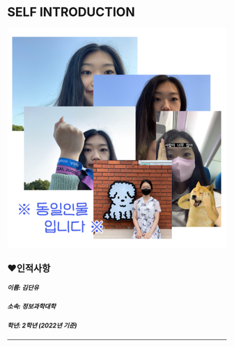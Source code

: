 # SELF INTRODUCTION

![자기소개 이미지](self-introduction.png )

## ❤️인적사항
##### 이름: 김단유
##### 소속: 정보과학대학
##### 학년: 2학년 *(2022년 기준)*

---

## 
